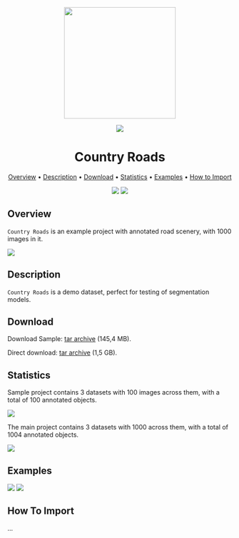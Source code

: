 <div align="center" markdown> 

<img src="https://i.imgur.com/UdBujFN.png" width="250" /> <br>

<img src="https://i.imgur.com/xnXaYKT.jpg" /> 

# Country Roads  

<p align="center">

  <a href="#overview">Overview</a> •
  <a href="#description">Description</a> •
  <a href="#download">Download</a> •
  <a href="#statistics">Statistics</a> •
  <a href="#examples">Examples</a> •
  <a href="#how-to-import">How to Import</a> 
</p>

[![](https://img.shields.io/badge/slack-chat-green.svg?logo=slack)](https://supervise.ly/slack) 
[![](https://img.shields.io/docker/v/supervisely-ecosystem/country-roads)](https://github.com/supervisely-ecosystem/country-roads)
</div>



## Overview 

 `Country Roads` is an example project with annotated road scenery, with 1000 images in it. 

![](https://i.imgur.com/bWITzI6.jpg)

## Description 

`Country Roads` is a demo dataset, perfect for testing of segmentation models. 

## Download

Download Sample: [tar archive](https://cloud.enterprise.deepsystems.io/s/zRyFbfsalohAo5N/download) (145,4 MB).

Direct download: [tar archive](https://cloud.enterprise.deepsystems.io/s/ULpaTxsxOQt3gv7/download) (1,5 GB).

## Statistics

Sample project contains 3 datasets with 100 images across them, with a total of 100 annotated objects. 

![](https://i.imgur.com/rtKT9YD.jpg)

The main project contains 3 datasets with 1000 across them, with a total of 1004 annotated objects. 

![](https://i.imgur.com/1VwNLDj.jpg)

## Examples

![](https://i.imgur.com/VWS3x1g.png) ![](https://i.imgur.com/sSO1go0.png) 

## How To Import

...
